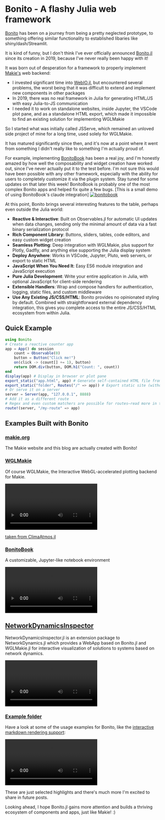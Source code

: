 # Bonito - A flashy Julia web framework

[Bonito](https://github.com/SimonDanisch/Bonito.jl) has been on a journey from being a pretty neglected prototype, to something offering similar functionality to established libaries like shiny/dash/Streamlit.

It is kind of funny, but I don't think I've ever officially announced [Bonito.jl](https://github.com/SimonDanisch/Bonito.jl) since its creation in 2019, because I've never really been happy with it!

It was born out of desperation for a framework to properly implement [Makie's](https://makie.org/) web backend:

* I invested significant time into [WebIO.jl](https://github.com/JuliaGizmos/WebIO.jl), but encountered several problems, the worst being that it was difficult to extend and implement new components in other packages
* In 2019, there was no real framework in Julia for generating HTML/JS with easy Julia-to-JS communication
* I needed it to work on standalone websites, inside Jupyter, the VSCode plot pane, and as a standalone HTML export, which made it impossible to find an existing solution for implementing WGLMakie

So I started what was initially called JSServe, which remained an unloved side project of mine for a long time, used solely for WGLMakie.

It has matured significantly since then, and it's now at a point where it went from something I didn't really like to something I'm actually proud of.

For example, implementing [BonitoBook](https://bonitobook.org) has been a real joy, and I'm honestly amazed by how well the composability and widget creation have worked out, since I've never actually put it to the test before. I'm not sure this would have been possible with any other framework, especially with the ability for users to completely customize it via the plugin system. Stay tuned for some updates on that later this week!
BonitoBook is probably one of the most complex Bonito apps and helped fix quite a few bugs.
[This is a small demo of using BonitoBook's claude integration]
[![bonitobook](upload://66zbhf2UubwWRV3af1dEKZw8ec2.jpeg)](https://bonitobook.org/website/bonito/mp4/ai-demo9078760227891508270.mp4)

At this point, Bonito brings several interesting features to the table, perhaps even outside the Julia world:

- **Reactive & Interactive**: Built on Observables.jl for automatic UI updates when data changes, sending only the minimal amount of data via a fast binary serialization protocol
- **Rich Component Library**: Buttons, sliders, tables, code editors, and easy custom widget creation
- **Seamless Plotting**: Deep integration with WGLMakie, plus support for Plotly, Gadfly, and anything else supporting the Julia display system
- **Deploy Anywhere**: Works in VSCode, Jupyter, Pluto, web servers, or export to static HTML
- **JavaScript When You Need It**: Easy ES6 module integration and JavaScript execution
- **Pure Julia Development**: Write your entire application in Julia, with optional JavaScript for client-side rendering
- **Extensible Handlers**: Wrap and compose handlers for authentication, logging, static files, and custom middleware
- **Use Any Existing JS/CSS/HTML**: Bonito provides no opinionated styling by default. Combined with straightforward external dependency integration, this gives you complete access to the entire JS/CSS/HTML ecosystem from within Julia.


## Quick Example

```julia
using Bonito
# Create a reactive counter app
app = App() do session
    count = Observable(0)
    button = Button("Click me!")
    on(click -> (count[] += 1), button)
    return DOM.div(button, DOM.h1("Count: ", count))
end
display(app) # Display in browser or plot pane
export_static("app.html", app) # Generate self-contained HTML file from App
export_static("folder", Routes("/" => app)) # Export static site (without Julia connection)
# Or serve it on a server
server = Server(app, "127.0.0.1", 8888)
# Add it as a different route
# Regex and even custom matchers are possible for routes—read more in the docs!
route!(server, "/my-route" => app)
```

## Examples Built with Bonito

### [makie.org](https://makie.org/)

The Makie website and this blog are actually created with Bonito!

### [WGLMakie](https://docs.makie.org/dev/explanations/backends/wglmakie#WGLMakie)

Of course WGLMakie, the Interactive WebGL-accelerated plotting backend for Makie.

![ClimaAtmos](./images/animation.mp4)

[taken from ClimaAtmos.jl](https://github.com/CliMA/ClimaAtmos.jl)

### [BonitoBook](https://bonitobook.org/)

A customizable, Jupyter-like notebook environment

![](./images/book-demo.mp4)


## [NetworkDynamicsInspector](https://github.com/JuliaDynamics/NetworkDynamics.jl/tree/main/NetworkDynamicsInspector)

NetworkDynamicsInspector.jl is an extension package to NetworkDynamics.jl which provides a WebApp based on Bonito.jl and WGLMakie.jl for interactive visualization of solutions to systems based on network dynamics.

![](./images/network-inspector.mp4)

### [Example folder](https://github.com/SimonDanisch/Bonito.jl/tree/master/examples)

Have a look at some of the usage examples for Bonito, like the [interactive markdown rendering support](https://github.com/SimonDanisch/Bonito.jl/blob/master/examples/markdown.jl):

![](./images/markdown-example.mp4)

These are just selected highlights and there's much more I'm excited to share in future posts.

Looking ahead, I hope Bonito.jl gains more attention and builds a thriving ecosystem of components and apps, just like Makie! :)
